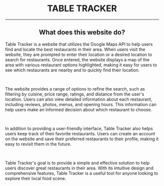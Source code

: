 <h1 align="center">TABLE TRACKER</h1>

<hr>
<h2 align="center">What does this website do?</h1>
<p>Table Tracker is a website that utilizes the Google Maps API to help users find and locate the best restaurants in their area. When users visit the website, they are prompted to enter their location or a desired location to search for restaurants. Once entered, the website displays a map of the area with various restaurant options highlighted, making it easy for users to see which restaurants are nearby and to quickly find their location.</p>
<br>
<p>The website provides a range of options to refine the search, such as filtering by cuisine, price range, ratings, and distance from the user's location. Users can also view detailed information about each restaurant, including reviews, photos, menus, and opening hours. This information can help users make an informed decision about which restaurant to choose.</p>
<br>
<p>In addition to providing a user-friendly interface, Table Tracker also helps users keep track of their favorite restaurants. Users can create an account on the website and save their preferred restaurants to their profile, making it easy to revisit them in the future.</p>
<br>
<p>Table Tracker's goal is to provide a simple and effective solution to help users discover great restaurants in their area. With its intuitive design and comprehensive features, Table Tracker is a useful tool for anyone looking to explore their local food scene.</p>
  
